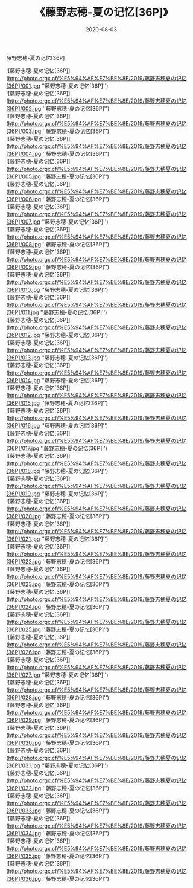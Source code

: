 ﻿---
layout: post
title:  《藤野志穂-夏の记忆[36P]》
date:   2020-08-03
img: http://photo.orgx.cf/%E5%94%AF%E7%BE%8E/2019/藤野志穂夏の记忆[36P]/000.jpg
categories: [美女, 清纯, 唯美]
---

藤野志穂-夏の记忆[36P]

![藤野志穂-夏の记忆[36P]](http://photo.orgx.cf/%E5%94%AF%E7%BE%8E/2019/藤野志穂夏の记忆[36P]/001.jpg ''藤野志穂-夏の记忆[36P]'') <br>
![藤野志穂-夏の记忆[36P]](http://photo.orgx.cf/%E5%94%AF%E7%BE%8E/2019/藤野志穂夏の记忆[36P]/002.jpg ''藤野志穂-夏の记忆[36P]'') <br>
![藤野志穂-夏の记忆[36P]](http://photo.orgx.cf/%E5%94%AF%E7%BE%8E/2019/藤野志穂夏の记忆[36P]/003.jpg ''藤野志穂-夏の记忆[36P]'') <br>
![藤野志穂-夏の记忆[36P]](http://photo.orgx.cf/%E5%94%AF%E7%BE%8E/2019/藤野志穂夏の记忆[36P]/004.jpg ''藤野志穂-夏の记忆[36P]'') <br>
![藤野志穂-夏の记忆[36P]](http://photo.orgx.cf/%E5%94%AF%E7%BE%8E/2019/藤野志穂夏の记忆[36P]/005.jpg ''藤野志穂-夏の记忆[36P]'') <br>
![藤野志穂-夏の记忆[36P]](http://photo.orgx.cf/%E5%94%AF%E7%BE%8E/2019/藤野志穂夏の记忆[36P]/006.jpg ''藤野志穂-夏の记忆[36P]'') <br>
![藤野志穂-夏の记忆[36P]](http://photo.orgx.cf/%E5%94%AF%E7%BE%8E/2019/藤野志穂夏の记忆[36P]/007.jpg ''藤野志穂-夏の记忆[36P]'') <br>
![藤野志穂-夏の记忆[36P]](http://photo.orgx.cf/%E5%94%AF%E7%BE%8E/2019/藤野志穂夏の记忆[36P]/008.jpg ''藤野志穂-夏の记忆[36P]'') <br>
![藤野志穂-夏の记忆[36P]](http://photo.orgx.cf/%E5%94%AF%E7%BE%8E/2019/藤野志穂夏の记忆[36P]/009.jpg ''藤野志穂-夏の记忆[36P]'') <br>
![藤野志穂-夏の记忆[36P]](http://photo.orgx.cf/%E5%94%AF%E7%BE%8E/2019/藤野志穂夏の记忆[36P]/010.jpg ''藤野志穂-夏の记忆[36P]'') <br>
![藤野志穂-夏の记忆[36P]](http://photo.orgx.cf/%E5%94%AF%E7%BE%8E/2019/藤野志穂夏の记忆[36P]/011.jpg ''藤野志穂-夏の记忆[36P]'') <br>
![藤野志穂-夏の记忆[36P]](http://photo.orgx.cf/%E5%94%AF%E7%BE%8E/2019/藤野志穂夏の记忆[36P]/012.jpg ''藤野志穂-夏の记忆[36P]'') <br>
![藤野志穂-夏の记忆[36P]](http://photo.orgx.cf/%E5%94%AF%E7%BE%8E/2019/藤野志穂夏の记忆[36P]/013.jpg ''藤野志穂-夏の记忆[36P]'') <br>
![藤野志穂-夏の记忆[36P]](http://photo.orgx.cf/%E5%94%AF%E7%BE%8E/2019/藤野志穂夏の记忆[36P]/014.jpg ''藤野志穂-夏の记忆[36P]'') <br>
![藤野志穂-夏の记忆[36P]](http://photo.orgx.cf/%E5%94%AF%E7%BE%8E/2019/藤野志穂夏の记忆[36P]/015.jpg ''藤野志穂-夏の记忆[36P]'') <br>
![藤野志穂-夏の记忆[36P]](http://photo.orgx.cf/%E5%94%AF%E7%BE%8E/2019/藤野志穂夏の记忆[36P]/016.jpg ''藤野志穂-夏の记忆[36P]'') <br>
![藤野志穂-夏の记忆[36P]](http://photo.orgx.cf/%E5%94%AF%E7%BE%8E/2019/藤野志穂夏の记忆[36P]/017.jpg ''藤野志穂-夏の记忆[36P]'') <br>
![藤野志穂-夏の记忆[36P]](http://photo.orgx.cf/%E5%94%AF%E7%BE%8E/2019/藤野志穂夏の记忆[36P]/018.jpg ''藤野志穂-夏の记忆[36P]'') <br>
![藤野志穂-夏の记忆[36P]](http://photo.orgx.cf/%E5%94%AF%E7%BE%8E/2019/藤野志穂夏の记忆[36P]/019.jpg ''藤野志穂-夏の记忆[36P]'') <br>
![藤野志穂-夏の记忆[36P]](http://photo.orgx.cf/%E5%94%AF%E7%BE%8E/2019/藤野志穂夏の记忆[36P]/020.jpg ''藤野志穂-夏の记忆[36P]'') <br>
![藤野志穂-夏の记忆[36P]](http://photo.orgx.cf/%E5%94%AF%E7%BE%8E/2019/藤野志穂夏の记忆[36P]/021.jpg ''藤野志穂-夏の记忆[36P]'') <br>
![藤野志穂-夏の记忆[36P]](http://photo.orgx.cf/%E5%94%AF%E7%BE%8E/2019/藤野志穂夏の记忆[36P]/022.jpg ''藤野志穂-夏の记忆[36P]'') <br>
![藤野志穂-夏の记忆[36P]](http://photo.orgx.cf/%E5%94%AF%E7%BE%8E/2019/藤野志穂夏の记忆[36P]/023.jpg ''藤野志穂-夏の记忆[36P]'') <br>
![藤野志穂-夏の记忆[36P]](http://photo.orgx.cf/%E5%94%AF%E7%BE%8E/2019/藤野志穂夏の记忆[36P]/024.jpg ''藤野志穂-夏の记忆[36P]'') <br>
![藤野志穂-夏の记忆[36P]](http://photo.orgx.cf/%E5%94%AF%E7%BE%8E/2019/藤野志穂夏の记忆[36P]/025.jpg ''藤野志穂-夏の记忆[36P]'') <br>
![藤野志穂-夏の记忆[36P]](http://photo.orgx.cf/%E5%94%AF%E7%BE%8E/2019/藤野志穂夏の记忆[36P]/026.jpg ''藤野志穂-夏の记忆[36P]'') <br>
![藤野志穂-夏の记忆[36P]](http://photo.orgx.cf/%E5%94%AF%E7%BE%8E/2019/藤野志穂夏の记忆[36P]/027.jpg ''藤野志穂-夏の记忆[36P]'') <br>
![藤野志穂-夏の记忆[36P]](http://photo.orgx.cf/%E5%94%AF%E7%BE%8E/2019/藤野志穂夏の记忆[36P]/028.jpg ''藤野志穂-夏の记忆[36P]'') <br>
![藤野志穂-夏の记忆[36P]](http://photo.orgx.cf/%E5%94%AF%E7%BE%8E/2019/藤野志穂夏の记忆[36P]/029.jpg ''藤野志穂-夏の记忆[36P]'') <br>
![藤野志穂-夏の记忆[36P]](http://photo.orgx.cf/%E5%94%AF%E7%BE%8E/2019/藤野志穂夏の记忆[36P]/030.jpg ''藤野志穂-夏の记忆[36P]'') <br>
![藤野志穂-夏の记忆[36P]](http://photo.orgx.cf/%E5%94%AF%E7%BE%8E/2019/藤野志穂夏の记忆[36P]/031.jpg ''藤野志穂-夏の记忆[36P]'') <br>
![藤野志穂-夏の记忆[36P]](http://photo.orgx.cf/%E5%94%AF%E7%BE%8E/2019/藤野志穂夏の记忆[36P]/032.jpg ''藤野志穂-夏の记忆[36P]'') <br>
![藤野志穂-夏の记忆[36P]](http://photo.orgx.cf/%E5%94%AF%E7%BE%8E/2019/藤野志穂夏の记忆[36P]/033.jpg ''藤野志穂-夏の记忆[36P]'') <br>
![藤野志穂-夏の记忆[36P]](http://photo.orgx.cf/%E5%94%AF%E7%BE%8E/2019/藤野志穂夏の记忆[36P]/034.jpg ''藤野志穂-夏の记忆[36P]'') <br>
![藤野志穂-夏の记忆[36P]](http://photo.orgx.cf/%E5%94%AF%E7%BE%8E/2019/藤野志穂夏の记忆[36P]/035.jpg ''藤野志穂-夏の记忆[36P]'') <br>
![藤野志穂-夏の记忆[36P]](http://photo.orgx.cf/%E5%94%AF%E7%BE%8E/2019/藤野志穂夏の记忆[36P]/036.jpg ''藤野志穂-夏の记忆[36P]'') <br>

